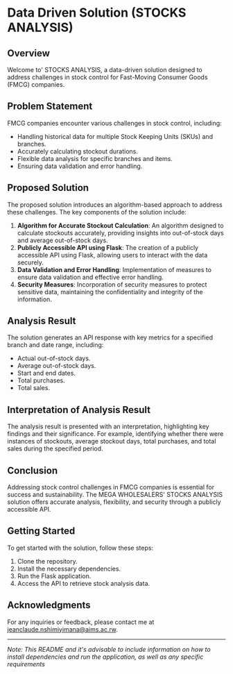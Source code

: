 # Data Driven Solution (STOCKS ANALYSIS)

## Overview

Welcome to' STOCKS ANALYSIS, a data-driven solution designed to address challenges in stock control for Fast-Moving Consumer Goods (FMCG) companies.
## Problem Statement

FMCG companies encounter various challenges in stock control, including:
- Handling historical data for multiple Stock Keeping Units (SKUs) and branches.
- Accurately calculating stockout durations.
- Flexible data analysis for specific branches and items.
- Ensuring data validation and error handling.

## Proposed Solution

The proposed solution introduces an algorithm-based approach to address these challenges. The key components of the solution include:
1. **Algorithm for Accurate Stockout Calculation**: An algorithm designed to calculate stockouts accurately, providing insights into out-of-stock days and average out-of-stock days.
2. **Publicly Accessible API using Flask**: The creation of a publicly accessible API using Flask, allowing users to interact with the data securely.
3. **Data Validation and Error Handling**: Implementation of measures to ensure data validation and effective error handling.
4. **Security Measures**: Incorporation of security measures to protect sensitive data, maintaining the confidentiality and integrity of the information.

## Analysis Result

The solution generates an API response with key metrics for a specified branch and date range, including:
- Actual out-of-stock days.
- Average out-of-stock days.
- Start and end dates.
- Total purchases.
- Total sales.

## Interpretation of Analysis Result

The analysis result is presented with an interpretation, highlighting key findings and their significance. For example, identifying whether there were instances of stockouts, average stockout days, total purchases, and total sales during the specified period.

## Conclusion

Addressing stock control challenges in FMCG companies is essential for success and sustainability. The MEGA WHOLESALERS' STOCKS ANALYSIS solution offers accurate analysis, flexibility, and security through a publicly accessible API.

## Getting Started

To get started with the solution, follow these steps:
1. Clone the repository.
2. Install the necessary dependencies.
3. Run the Flask application.
4. Access the API to retrieve stock analysis data.

## Acknowledgments
 For any inquiries or feedback, please contact me at jeanclaude.nshimiyimana@aims.ac.rw.

---
*Note: This README and it's advisable to include information on how to install dependencies and run the application, as well as any specific requirements*
